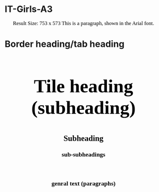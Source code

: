 # IT-Girls-A3

Result Size: 753 x 573
This is a paragraph, shown in the Arial font.
<!DOCTYPE html>
<html>
<head>
<style>
<html>
<style>
    /* Border heading */
h1 {
    color: white;
    font-family: Times New Roman;
    font-size: 90px;
    text-align:center;
}
    /* Tile heading eg Project description, Overview ectc. H1 is border heading*/
h2 {
    color:black;
    font-family: Times New Roman;
    font-size: 60px;
    text-align:center;   
}
    /* h2 is Subheading (sub-subheadings) eg. Week 1, - Meeting Tuesday 4th May 2020 12:30pm, skils, Qualifications etc. */
h3  {
    font-family: Century Gothic;
    font-size: 180%;
    text-align:center;
    color: black;   
}
    /* genral text (paragraphs) */
h4  {
    font-family: Century Gothic;
    font-size: 140%;
    text-align:center;
    color: black;    
}
p  {
    font-family: Century Gothic;
    font-size: 120%;
    text-align:center;
    color: black;    
}
    
</style>
</head>
<body>
<h1>Border heading/tab heading</h1>
<h2>Tile heading (subheading)</h2>
<h3>Subheading </p1>
<h4>sub-subheadings</h4>
<br>
<h4> genral text (paragraphs)</p2>
</body>
</html>


